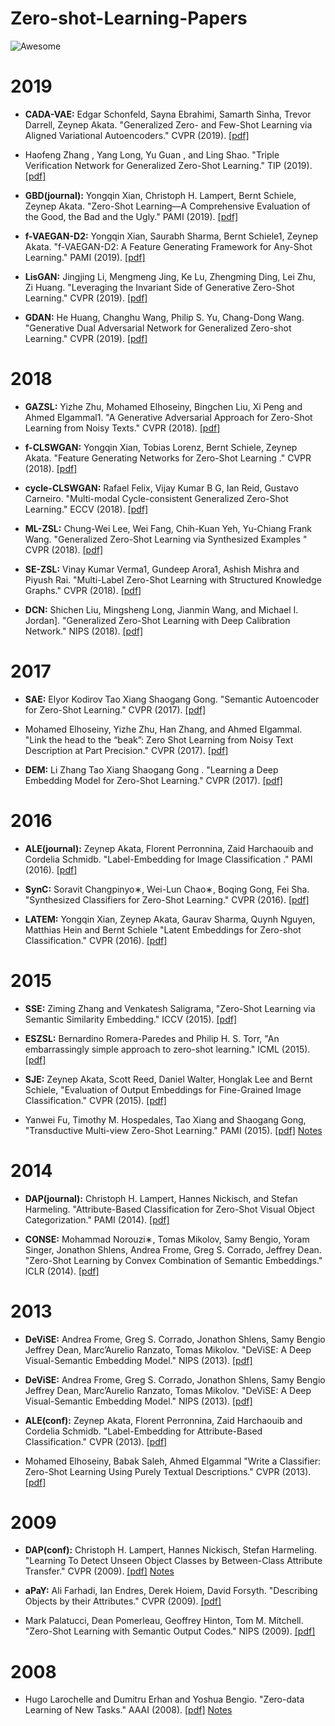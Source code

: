 # Zero-shot-Learning-Papers
![Awesome](https://cdn.rawgit.com/sindresorhus/awesome/d7305f38d29fed78fa85652e3a63e154dd8e8829/media/badge.svg)

# 2019

+  **CADA-VAE:** Edgar Schonfeld, Sayna Ebrahimi, Samarth Sinha, Trevor Darrell, Zeynep Akata. "Generalized Zero- and Few-Shot Learning via Aligned Variational Autoencoders." CVPR (2019). [[pdf]](https://arxiv.org/pdf/1812.01784.pdf)

+  Haofeng Zhang , Yang Long, Yu Guan , and Ling Shao. "Triple Verification Network for Generalized Zero-Shot Learning." TIP (2019). [[pdf]](https://ieeexplore.ieee.org/stamp/stamp.jsp?arnumber=8464092&tag=1)

+  **GBD(journal):** Yongqin Xian, Christoph H. Lampert, Bernt Schiele,  Zeynep Akata. "Zero-Shot Learning—A Comprehensive Evaluation of the Good, the Bad and the Ugly." PAMI (2019). [[pdf]](https://ieeexplore.ieee.org/stamp/stamp.jsp?arnumber=8413121)

+  **f-VAEGAN-D2:** Yongqin Xian, Saurabh Sharma, Bernt Schiele1, Zeynep Akata. "f-VAEGAN-D2: A Feature Generating Framework for Any-Shot Learning." PAMI (2019). [[pdf]](http://openaccess.thecvf.com/content_CVPR_2019/papers/Xian_F-VAEGAN-D2_A_Feature_Generating_Framework_for_Any-Shot_Learning_CVPR_2019_paper.pdf)

+  **LisGAN:** Jingjing Li, Mengmeng Jing, Ke Lu, Zhengming Ding, Lei Zhu, Zi Huang. "Leveraging the Invariant Side of Generative Zero-Shot Learning." CVPR (2019). [[pdf]](https://arxiv.org/pdf/1904.04092.pdf)

+  **GDAN:** He Huang, Changhu Wang, Philip S. Yu, Chang-Dong Wang. "Generative Dual Adversarial Network for Generalized Zero-shot Learning." CVPR (2019). [[pdf]](http://openaccess.thecvf.com/content_CVPR_2019/papers/Huang_Generative_Dual_Adversarial_Network_for_Generalized_Zero-Shot_Learning_CVPR_2019_paper.pdf)

# 2018

+  **GAZSL:** Yizhe Zhu, Mohamed Elhoseiny, Bingchen Liu, Xi Peng and Ahmed Elgammal1. "A Generative Adversarial Approach for Zero-Shot Learning from Noisy Texts." CVPR (2018). [[pdf]](http://openaccess.thecvf.com/content_cvpr_2018/papers/Zhu_A_Generative_Adversarial_CVPR_2018_paper.pdf)

+  **f-CLSWGAN:** Yongqin Xian, Tobias Lorenz, Bernt Schiele, Zeynep Akata. "Feature Generating Networks for Zero-Shot Learning
." CVPR (2018). [[pdf]](https://arxiv.org/pdf/1712.00981.pdf)

+  **cycle-CLSWGAN:** Rafael Felix, Vijay Kumar B G, Ian Reid, Gustavo Carneiro. "Multi-modal Cycle-consistent Generalized
Zero-Shot Learning." ECCV (2018). [[pdf]](http://openaccess.thecvf.com/content_ECCV_2018/papers/RAFAEL_FELIX_Multi-modal_Cycle-consistent_Generalized_ECCV_2018_paper.pdf)

+  **ML-ZSL:** Chung-Wei Lee, Wei Fang, Chih-Kuan Yeh, Yu-Chiang Frank Wang. "Generalized Zero-Shot Learning via Synthesized Examples
" CVPR (2018). [[pdf]](http://openaccess.thecvf.com/content_cvpr_2018/papers/Lee_Multi-Label_Zero-Shot_Learning_CVPR_2018_paper.pdf)

+  **SE-ZSL:** Vinay Kumar Verma1, Gundeep Arora1, Ashish Mishra and Piyush Rai. "Multi-Label Zero-Shot Learning with Structured Knowledge Graphs." CVPR (2018). [[pdf]](http://openaccess.thecvf.com/content_cvpr_2018/papers/Verma_Generalized_Zero-Shot_Learning_CVPR_2018_paper.pdf)

+  **DCN:** Shichen Liu, Mingsheng Long, Jianmin Wang, and Michael I. Jordan]. "Generalized Zero-Shot Learning with Deep
Calibration Network." NIPS (2018). [[pdf]](http://papers.nips.cc/paper/7471-generalized-zero-shot-learning-with-deep-calibration-network.pdf)

# 2017

+  **SAE:** Elyor Kodirov Tao Xiang Shaogang Gong. "Semantic Autoencoder for Zero-Shot Learning." CVPR (2017). [[pdf]](http://openaccess.thecvf.com/content_cvpr_2017/papers/Kodirov_Semantic_Autoencoder_for_CVPR_2017_paper.pdf)

+  Mohamed Elhoseiny, Yizhe Zhu, Han Zhang, and Ahmed Elgammal. "Link the head to the “beak”: Zero Shot Learning from Noisy Text Description at Part Precision." CVPR (2017). [[pdf]](http://openaccess.thecvf.com/content_cvpr_2017/papers/Elhoseiny_Link_the_Head_CVPR_2017_paper.pdf)

+  **DEM:** Li Zhang Tao Xiang Shaogang Gong
. "Learning a Deep Embedding Model for Zero-Shot Learning." CVPR (2017). [[pdf]](https://arxiv.org/pdf/1611.05088.pdf)

# 2016

+  **ALE(journal):** Zeynep Akata, Florent Perronnina, Zaid Harchaouib and Cordelia Schmidb. "Label-Embedding for Image Classification
." PAMI (2016). [[pdf]](https://arxiv.org/pdf/1503.08677.pdf)

+  **SynC:** Soravit Changpinyo∗, Wei-Lun Chao∗, Boqing Gong, Fei Sha. "Synthesized Classifiers for Zero-Shot Learning." CVPR (2016). [[pdf]](https://arxiv.org/pdf/1603.00550.pdf)

+  **LATEM:** Yongqin Xian, Zeynep Akata, Gaurav Sharma, Quynh Nguyen, Matthias Hein and Bernt Schiele "Latent Embeddings for Zero-shot Classification." CVPR (2016). [[pdf]](https://arxiv.org/pdf/1603.08895.pdf)

# 2015

+  **SSE:** Ziming Zhang and Venkatesh Saligrama, "Zero-Shot Learning via Semantic Similarity Embedding." ICCV (2015). [[pdf]](https://arxiv.org/pdf/1509.04767.pdf)

+  **ESZSL:** Bernardino Romera-Paredes and Philip H. S. Torr, "An embarrassingly simple approach to zero-shot learning." ICML (2015). [[pdf]](http://proceedings.mlr.press/v37/romera-paredes15.pdf)

+  **SJE:** Zeynep Akata, Scott Reed, Daniel Walter, Honglak Lee and Bernt Schiele, "Evaluation of Output Embeddings for Fine-Grained Image Classification." CVPR (2015). [[pdf]](https://arxiv.org/pdf/1409.8403.pdf)

+  Yanwei Fu, Timothy M. Hospedales, Tao Xiang and Shaogang Gong, "Transductive Multi-view Zero-Shot Learning." PAMI (2015). [[pdf]](https://arxiv.org/pdf/1501.04560.pdf) [Notes](./notes/Transductive_Multi_view_Zero_Shot_Learning.md)

# 2014

+  **DAP(journal):** Christoph H. Lampert, Hannes Nickisch, and Stefan Harmeling. "Attribute-Based Classification for
Zero-Shot Visual Object Categorization." PAMI (2014). [[pdf]](https://ieeexplore.ieee.org/stamp/stamp.jsp?tp=&arnumber=6571196)

+  **CONSE:** Mohammad Norouzi∗, Tomas Mikolov, Samy Bengio, Yoram Singer, Jonathon Shlens, Andrea Frome, Greg S. Corrado, Jeffrey Dean. "Zero-Shot Learning by Convex Combination of Semantic Embeddings." ICLR (2014). [[pdf]](https://arxiv.org/pdf/1312.5650.pdf)

# 2013
+  **DeViSE:** Andrea Frome, Greg S. Corrado, Jonathon Shlens, Samy Bengio
Jeffrey Dean, Marc’Aurelio Ranzato, Tomas Mikolov. "DeViSE: A Deep Visual-Semantic Embedding Model." NIPS (2013). [[pdf]](http://papers.nips.cc/paper/5204-devise-a-deep-visual-semantic-embedding-model.pdf)

+  **DeViSE:** Andrea Frome, Greg S. Corrado, Jonathon Shlens, Samy Bengio
Jeffrey Dean, Marc’Aurelio Ranzato, Tomas Mikolov. "DeViSE: A Deep Visual-Semantic Embedding Model." NIPS (2013). [[pdf]](http://papers.nips.cc/paper/5204-devise-a-deep-visual-semantic-embedding-model.pdf)

+  **ALE(conf):** Zeynep Akata, Florent Perronnina, Zaid Harchaouib and Cordelia Schmidb. "Label-Embedding for Attribute-Based Classification." CVPR (2013). [[pdf]](https://www.cv-foundation.org/openaccess/content_cvpr_2013/papers/Akata_Label-Embedding_for_Attribute-Based_2013_CVPR_paper.pdf)

+  Mohamed Elhoseiny, Babak Saleh, Ahmed Elgammal "Write a Classifier: Zero-Shot Learning Using Purely Textual Descriptions." CVPR (2013). [[pdf]](https://ieeexplore.ieee.org/stamp/stamp.jsp?arnumber=5206594&tag=1)

# 2009

+  **DAP(conf):** Christoph H. Lampert, Hannes Nickisch, Stefan Harmeling. "Learning To Detect Unseen Object Classes by Between-Class Attribute Transfer." CVPR (2009). [[pdf]](http://openaccess.thecvf.com/content_iccv_2013/papers/Elhoseiny_Write_a_Classifier_2013_ICCV_paper.pdf) [Notes](./notes.md#DAP(conf))

+  **aPaY:** Ali Farhadi, Ian Endres, Derek Hoiem, David Forsyth. "Describing Objects by their Attributes." CVPR (2009). [[pdf]](http://citeseerx.ist.psu.edu/viewdoc/download?doi=10.1.1.149.9539&rep=rep1&type=pdf)

+  Mark Palatucci, Dean Pomerleau, Geoffrey Hinton, Tom M. Mitchell. "Zero-Shot Learning with Semantic Output Codes." NIPS (2009). [[pdf]](http://papers.nips.cc/paper/3650-zero-shot-learning-with-semantic-output-codes.pdf)

# 2008

+  Hugo Larochelle and Dumitru Erhan and Yoshua Bengio. "Zero-data Learning of New Tasks." AAAI (2008). [[pdf]](https://www.aaai.org/Papers/AAAI/2008/AAAI08-103.pdf) [Notes](./notes/Zero_data_Learning_of_New_Tasks.md)
